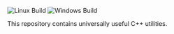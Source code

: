 ![Linux Build](https://github.com/motis-project/utl/workflows/Linux%20Build/badge.svg)
![Windows Build](https://github.com/motis-project/utl/workflows/Windows%20Build/badge.svg)


This repository contains universally useful C++ utilities.
